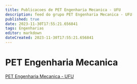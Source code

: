 ```yaml
---
title: Publicacoes de PET Engenharia Mecanica - UFU
description: feed do grupo PET Engenharia Mecanica - UFU
published: true
date: 2023-11-30T17:55:21.656841
tags: Engenharias
editor: markdown
dateCreated: 2023-11-30T17:55:21.656841
---
```


# PET Engenharia Mecanica
[PET Engenharia Mecanica - UFU](/grupo/167PETEngenhariaMecanicaUFU.md)